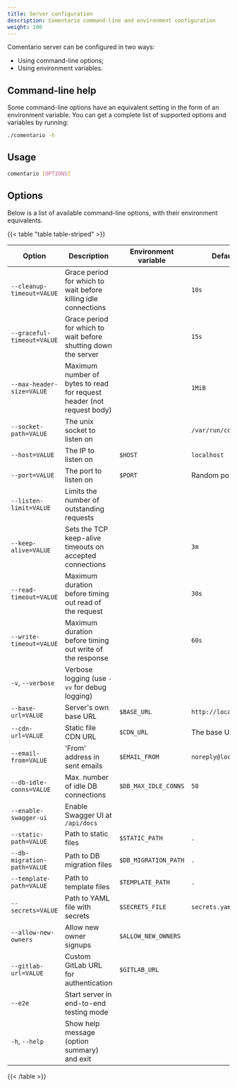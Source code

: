```yaml
---
title: Server configuration
description: Comentario command-line and environment configuration
weight: 100
---
```


Comentario server can be configured in two ways:

<!--more-->

* Using command-line options;
* Using environment variables.

## Command-line help

Some command-line options have an equivalent setting in the form of an environment variable. You can get a complete list of supported options and variables by running:

```bash
./comentario -h
```

## Usage

```bash
comentario [OPTIONS]
```

## Options

Below is a list of available command-line options, with their environment equivalents.

{{< table "table table-striped" >}}

| Option                      | Description                                                           | Environment variable | Default value              |
|-----------------------------|-----------------------------------------------------------------------|----------------------|----------------------------|
| `--cleanup-timeout=VALUE`   | Grace period for which to wait before killing idle connections        |                      | `10s`                      |
| `--graceful-timeout=VALUE`  | Grace period for which to wait before shutting down the server        |                      | `15s`                      |
| `--max-header-size=VALUE`   | Maximum number of bytes to read for request header (not request body) |                      | `1MiB`                     |
| `--socket-path=VALUE`       | The unix socket to listen on                                          |                      | `/var/run/comentario.sock` |
| `--host=VALUE`              | The IP to listen on                                                   | `$HOST`              | `localhost`                |
| `--port=VALUE`              | The port to listen on                                                 | `$PORT`              | Random port number         |
| `--listen-limit=VALUE`      | Limits the number of outstanding requests                             |                      |                            |
| `--keep-alive=VALUE`        | Sets the TCP keep-alive timeouts on accepted connections              |                      | `3m`                       |
| `--read-timeout=VALUE`      | Maximum duration before timing out read of the request                |                      | `30s`                      |
| `--write-timeout=VALUE`     | Maximum duration before timing out write of the response              |                      | `60s`                      |
| `-v`, `--verbose`           | Verbose logging (use `-vv` for debug logging)                         |                      |                            |
| `--base-url=VALUE`          | Server's own base URL                                                 | `$BASE_URL`          | `http://localhost:8080/`   |
| `--cdn-url=VALUE`           | Static file CDN URL                                                   | `$CDN_URL`           | The base URL               |
| `--email-from=VALUE`        | 'From' address in sent emails                                         | `$EMAIL_FROM`        | `noreply@localhost`        |
| `--db-idle-conns=VALUE`     | Max. number of idle DB connections                                    | `$DB_MAX_IDLE_CONNS` | `50`                       |
| `--enable-swagger-ui`       | Enable Swagger UI at `/api/docs`                                      |                      |                            |
| `--static-path=VALUE`       | Path to static files                                                  | `$STATIC_PATH`       | `.`                        |
| `--db-migration-path=VALUE` | Path to DB migration files                                            | `$DB_MIGRATION_PATH` | `.`                        |
| `--template-path=VALUE`     | Path to template files                                                | `$TEMPLATE_PATH`     | `.`                        |
| `--secrets=VALUE`           | Path to YAML file with secrets                                        | `$SECRETS_FILE`      | `secrets.yaml`             |
| `--allow-new-owners`        | Allow new owner signups                                               | `$ALLOW_NEW_OWNERS`  |                            |
| `--gitlab-url=VALUE`        | Custom GitLab URL for authentication                                  | `$GITLAB_URL`        |                            |
| `--e2e`                     | Start server in end-to-end testing mode                               |                      |                            |
| `-h`, `--help`              | Show help message (option summary) and exit                           |                      |                            |
{{< /table >}}
